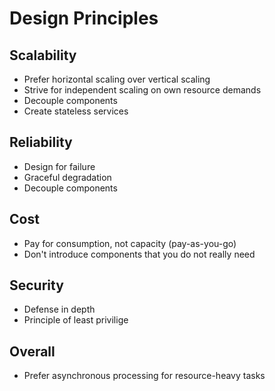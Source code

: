 # Design Principles

## Scalability
- Prefer horizontal scaling over vertical scaling 
- Strive for independent scaling on own resource demands
- Decouple components
- Create stateless services

## Reliability
- Design for failure
- Graceful degradation
- Decouple components

## Cost
- Pay for consumption, not capacity (pay-as-you-go)
- Don't introduce components that you do not really need

## Security 
- Defense in depth 
- Principle of least privilige

## Overall
- Prefer asynchronous processing for resource-heavy tasks